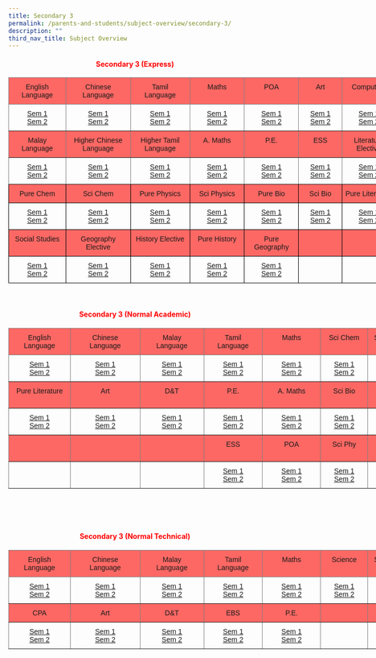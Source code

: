 ```yaml
---
title: Secondary 3
permalink: /parents-and-students/subject-overview/secondary-3/
description: ""
third_nav_title: Subject Overview
---
```

<h4 style="color:red" align="center"> Secondary 3 (Express)</h4>

<style type="text/css">
.tg  {border-collapse:collapse;border-spacing:0;}
.tg td{border-color:black;border-style:solid;border-width:1px;font-family:Arial, sans-serif;font-size:14px;
  overflow:hidden;padding:10px 5px;word-break:normal;}
.tg th{border-color:black;border-style:solid;border-width:1px;font-family:Arial, sans-serif;font-size:14px;
  font-weight:normal;overflow:hidden;padding:10px 5px;word-break:normal;}
.tg .tg-vswx{background-color:#fd6864;border-color:inherit;text-align:center;vertical-align:top}
.tg .tg-baqh{text-align:center;vertical-align:top}
.tg .tg-c3ow{border-color:inherit;text-align:center;vertical-align:top}
.tg .tg-wos8{background-color:#FD6864;text-align:center;vertical-align:top}
</style>
<table class="tg" style="undefined;table-layout: fixed; width: 771px">
<colgroup>
<col style="width: 114px">
<col style="width: 129px">
<col style="width: 118px">
<col style="width: 109px">
<col style="width: 108px">
<col style="width: 87px">
<col style="width: 106px">
</colgroup>
<thead>
  <tr>
    <th class="tg-vswx">English Language</th>
    <th class="tg-vswx">Chinese <br>Language</th>
    <th class="tg-vswx">Tamil <br>Language</th>
    <th class="tg-vswx">Maths</th>
    <th class="tg-vswx">POA</th>
    <th class="tg-vswx">Art</th>
    <th class="tg-vswx">Computing</th>
  </tr>
</thead>
<tbody>
  <tr>
    <td class="tg-c3ow"><a href="https://docs.google.com/document/d/16JIgOmoMdB9LfJ7VD7w4EURAzr6QNkOR/edit">Sem 1</a><br><a href="https://docs.google.com/document/d/16JIgOmoMdB9LfJ7VD7w4EURAzr6QNkOR/edit">Sem 2</a></td>
    <td class="tg-c3ow"><a href="https://docs.google.com/document/d/14-xJscMWmtbVgkA06cQCIW36t_ACtBVp/edit">Sem 1</a><br><a href="https://docs.google.com/document/d/16YCjyiwyhjrpYsI16VqJeJkzjWQ4Et1d/edit">Sem 2</a></td>
    <td class="tg-c3ow"><a href="https://docs.google.com/document/d/12ePf7I0Xg_uimv-hIdnjET1JZuDDIF9j/edit">Sem 1</a><br><a href="https://docs.google.com/document/d/1uR-wCiCSRVLgmxxWydBZ2P6dbsTrgJBC/edit">Sem 2</a></td>
    <td class="tg-c3ow"><a href="https://docs.google.com/document/d/1skY03PFjYQskvJmx9rijXUtihgN-GKTj/edit">Sem 1</a><br><a href="https://docs.google.com/document/d/1Fto3-Hzc7sM8kzlBHN7282s_0-euxOii/edit">Sem 2</a></td>
    <td class="tg-c3ow"><a href="https://docs.google.com/document/d/10zGO7e2gkE6qbRF2IECq9im5EJv88DfO/edit">Sem 1</a><br><a href="https://docs.google.com/document/d/1aIOL-46yG-08ocb_KIt4wZG5YleVoZU9/edit">Sem 2</a></td>
    <td class="tg-c3ow"><a href="https://docs.google.com/document/d/1HXb2yVbItnza76BS5gWGoPrfuqFg8LH7/edit">Sem 1</a><br><a href="https://docs.google.com/document/d/1D0hC-9Q_yNZrE3X4pSc70f1p2funRl_8/edit">Sem 2</a></td>
    <td class="tg-c3ow"><a href="https://docs.google.com/document/d/1D8_nAzvqEVF7ZR22e32Je3AbBEqXyxcu/edit">Sem 1</a><br><a href="https://docs.google.com/document/d/1_MZaZ6C5wz-qKPsuvobGauzSJ_XPo0fV/edit">Sem 2</a></td>
  </tr>
  <tr>
    <td class="tg-vswx">Malay Language</td>
    <td class="tg-vswx">Higher Chinese Language</td>
    <td class="tg-vswx">Higher Tamil Language</td>
    <td class="tg-vswx">A. Maths</td>
    <td class="tg-vswx">P.E.</td>
    <td class="tg-vswx">ESS</td>
    <td class="tg-vswx">Literature Elective</td>
  </tr>
  <tr>
    <td class="tg-c3ow"><a href="https://docs.google.com/document/d/1B9D86p8FuEiI2i0Mv5u1bw7cpu1Sp9cm/edit">Sem 1</a><br><a href="https://docs.google.com/document/d/1keDTzJ060olVNcSCmfMJRDuokFazKr3G/edit">Sem 2</a></td>
    <td class="tg-c3ow"><a href="https://docs.google.com/document/d/1auMWk2DW7ppSWINYQmf7ZfGnNCycACnC/edit">Sem 1</a><br><a href="https://docs.google.com/document/d/1uR-wCiCSRVLgmxxWydBZ2P6dbsTrgJBC/edit">Sem 2</a></td>
    <td class="tg-c3ow"><a href="https://docs.google.com/document/d/1lwIlAqvGI5LloWO_kY3Vd6-61xPcHazv/edit">Sem 1</a><br><a href="https://docs.google.com/document/d/1OZJyLrXCB-AEc1Xj38YuucNEV6hUPVpR/edit">Sem 2</a></td>
    <td class="tg-c3ow"><a href="https://docs.google.com/document/d/1e6a5MTtN8PaaEwSlENxSabKsY3f5oEnl/edit">Sem 1</a><br><a href="https://docs.google.com/document/d/1cHjO1IxhARBmHOzhTRg7QwKMARHzaz3-/edit">Sem 2</a></td>
    <td class="tg-c3ow"><a href="https://docs.google.com/document/d/17JQASbRKux_g2GWJhklFjklr7y73Gzll/edit">Sem 1</a><br><a href="https://docs.google.com/document/d/17d_nvg9Fj9w6PfvSbX1haq4K6Tv4onNY/edit">Sem 2</a></td>
    <td class="tg-c3ow"><a href="https://docs.google.com/document/d/1aAhX_vD2DylGFQawBMoMFLG5Ylci86yE/edit">Sem 1</a><br><a href="https://docs.google.com/document/d/1uCd0LhLM1V3hEQTJKoejzKLia58INWGK/edit">Sem 2</a></td>
    <td class="tg-c3ow"><a href="https://docs.google.com/document/d/1TCVZvZlBPA2cv8V6XWrQTQ3NtXPVHGQX/edit">Sem 1</a><br><a href="https://docs.google.com/document/d/1Lf36ORLkNotNyyJcqQM9wD-MTGMXS4OR/edit">Sem 2</a></td>
  </tr>
  <tr>
    <td class="tg-wos8">Pure Chem</td>
    <td class="tg-wos8">Sci Chem</td>
    <td class="tg-wos8">Pure Physics</td>
    <td class="tg-wos8">Sci Physics</td>
    <td class="tg-wos8">Pure Bio</td>
    <td class="tg-wos8">Sci Bio</td>
    <td class="tg-wos8">Pure Literature</td>
  </tr>
  <tr>
    <td class="tg-baqh"><a href="https://docs.google.com/document/d/14zCHOjlNjVuQKhWal6O5Qrnrw1ozo846/edit">Sem 1</a><br><a href="https://docs.google.com/document/d/1xnDrDVQshLEjW3EFz5ckYtdDoOWZLebQ/edit">Sem 2</a></td>
    <td class="tg-baqh"><a href="https://docs.google.com/document/d/1URz_zza4xQrF3oRh5VlyW-jWC4P4z_l0/edit">Sem 1</a><br><a href="https://docs.google.com/document/d/1N2Mm92K8L4_lFpfwS9WNUUW2nrZ8mO59/edit">Sem 2</a></td>
    <td class="tg-baqh"><a href="https://docs.google.com/document/d/1HfmgBZ2MOQE3b8UY8Na0FB7dJA75Hm_8/edit">Sem 1</a><br><a href="https://docs.google.com/document/d/1uLpz89ddG27WC1ZYcg69UCJDEZ9jLlZ9/edit">Sem 2</a></td>
    <td class="tg-baqh"><a href="https://docs.google.com/document/d/1QjS1eJsqlp13z8kdIe3qOaKmwUUbCJln/edit">Sem 1</a><br><a href="https://docs.google.com/document/d/1RZLx9FhaFmup2r4Yg5aR3TCGny1b6CXK/edit">Sem 2</a></td>
    <td class="tg-baqh"><a href="https://docs.google.com/document/d/15ox6jsVxlvfkyeqr2ucQj9EPKB3Dj3M0/edit">Sem 1</a><br><a href="https://docs.google.com/document/d/1T9PxewJdS3ibH-4qmdq-6kTkqakMZ5Qk/edit">Sem 2</a></td>
    <td class="tg-baqh"><a href="https://docs.google.com/document/d/1YVX5tjQ1kC6fbFTB1gJPRfaIOUGeTW8P/edit">Sem 1</a><br><a href="https://docs.google.com/document/d/1QripL5oI57ZJ_idj7kyq1t8Rtafjs63m/edit">Sem 2</a></td>
    <td class="tg-baqh"><a href="https://docs.google.com/document/d/1kWL_TTx6obIimtZffRgINKrhrQr5wIHE/edit">Sem 1</a><br><a href="https://docs.google.com/document/d/1hCcxH9PZF1JYufUlKc_QycETQRwXjAAu/edit">Sem 2</a></td>
  </tr>
  <tr>
    <td class="tg-wos8">Social Studies</td>
    <td class="tg-wos8">Geography Elective</td>
    <td class="tg-wos8">History Elective</td>
    <td class="tg-wos8">Pure History</td>
    <td class="tg-wos8">Pure Geography</td>
    <td class="tg-wos8"></td>
    <td class="tg-wos8"></td>
  </tr>
  <tr>
    <td class="tg-baqh"><a href="https://docs.google.com/document/d/1hiCx5JA2Anj3xCLO1IMvUKWHXc5pLhfv/edit">Sem 1</a><br><a href="https://docs.google.com/document/d/1yAUHXrliHOxMiklK9K8OgNRR6zHoSqqn/edit">Sem 2</a></td>
    <td class="tg-baqh"><a href="https://docs.google.com/document/d/12Dtj6Ch525uBlOhlbhtaW4_KBljG-bUW/edit">Sem 1</a><br><a href="https://docs.google.com/document/d/1cM5pD2OgQLyDkM9rKaiE6s63LmaryhGm/edit">Sem 2</a></td>
    <td class="tg-baqh"><a href="https://docs.google.com/document/d/1sw1O3I68l0Rr6K8l8adI3f2fv0zS-i07/edit">Sem 1</a><br><a href="https://docs.google.com/document/d/16X011kHRL-Bb9EKjLJs36lfyX5VaxzHt/edit">Sem 2</a></td>
    <td class="tg-baqh"><a href="https://docs.google.com/document/d/18behTxdj_yRy9fhCFuIPAFxgluF8Tifm/edit">Sem 1</a><br><a href="https://docs.google.com/document/d/1QdpqAULffEXRtxhEL6qkK6A9O3JgivV9/edit">Sem 2</a></td>
    <td class="tg-baqh"><a href="https://docs.google.com/document/d/1yYWuTMhHC7CM25Kj8DBmqLkND8ZnJreZ/edit">Sem 1</a><br><a href="https://docs.google.com/document/d/1VpQKfnk9cy-he6yiexkeTz7Fqh9LPRL1/edit">Sem 2</a></td>
    <td class="tg-baqh"></td>
    <td class="tg-baqh"></td>
  </tr>
</tbody>
</table>

<br>

<h4 style="color:red" align="center"> Secondary 3 (Normal Academic)</h4>

<style type="text/css">
.tg  {border-collapse:collapse;border-spacing:0;}
.tg td{border-color:black;border-style:solid;border-width:1px;font-family:Arial, sans-serif;font-size:14px;
  overflow:hidden;padding:10px 5px;word-break:normal;}
.tg th{border-color:black;border-style:solid;border-width:1px;font-family:Arial, sans-serif;font-size:14px;
  font-weight:normal;overflow:hidden;padding:10px 5px;word-break:normal;}
.tg .tg-vswx{background-color:#fd6864;border-color:inherit;text-align:center;vertical-align:top}
.tg .tg-c3ow{border-color:inherit;text-align:center;vertical-align:top}
.tg .tg-88nz{background-color:#FD6864;border-color:inherit;text-align:center;vertical-align:top}
</style>
<table class="tg" style="undefined;table-layout: fixed; width: 830px">
<colgroup>
<col style="width: 123px">
<col style="width: 139px">
<col style="width: 127px">
<col style="width: 117px">
<col style="width: 116px">
<col style="width: 94px">
<col style="width: 114px">
</colgroup>
<thead>
  <tr>
    <th class="tg-vswx">English Language</th>
    <th class="tg-vswx">Chinese <br>Language</th>
    <th class="tg-88nz">Malay <br>Language</th>
    <th class="tg-88nz">Tamil <br>Language</th>
    <th class="tg-vswx">Maths</th>
    <th class="tg-88nz">Sci Chem</th>
    <th class="tg-vswx">Social Studies</th>
  </tr>
</thead>
<tbody>
  <tr>
    <td class="tg-c3ow"><a href="t">Sem 1</a><br><a href="t">Sem 2</a>
</td>
    <td class="tg-c3ow"><a href="t">Sem 1</a><br><a href="t">Sem 2</a>
</td>
    <td class="tg-c3ow"><a href="t">Sem 1</a><br><a href="t">Sem 2</a>
</td>
    <td class="tg-c3ow"><a href="t">Sem 1</a><br><a href="t">Sem 2</a>
</td>
    <td class="tg-c3ow"><a href="t">Sem 1</a><br><a href="t">Sem 2</a>
</td>
    <td class="tg-c3ow"><a href="t">Sem 1</a><br><a href="t">Sem 2</a>
</td>
    <td class="tg-c3ow"><a href="t">Sem 1</a><br><a href="t">Sem 2</a></td>
  </tr>
  <tr>
    <td class="tg-vswx">Pure Literature</td>
    <td class="tg-vswx">Art</td>
    <td class="tg-vswx">D&amp;T</td>
    <td class="tg-88nz">P.E.</td>
    <td class="tg-88nz">A. Maths</td>
    <td class="tg-vswx">Sci Bio</td>
    <td class="tg-vswx">Geography Elective</td>
  </tr>
  <tr>
    <td class="tg-c3ow"><a href="t">Sem 1</a><br><a href="t">Sem 2</a></td>
    <td class="tg-c3ow"><a href="t">Sem 1</a><br><a href="t">Sem 2</a></td>
    <td class="tg-c3ow"><a href="t">Sem 1</a><br><a href="t">Sem 2</a></td>
    <td class="tg-c3ow"><a href="t">Sem 1</a><br><a href="t">Sem 2</a></td>
    <td class="tg-c3ow"><a href="t">Sem 1</a><br><a href="t">Sem 2</a></td>
    <td class="tg-c3ow"><a href="t">Sem 1</a><br><a href="t">Sem 2</a></td>
    <td class="tg-c3ow"><a href="t">Sem 1</a><br><a href="t">Sem 2</a></td>
  </tr>
  <tr>
    <td class="tg-88nz"></td>
    <td class="tg-88nz"></td>
    <td class="tg-88nz"></td>
    <td class="tg-88nz">ESS</td>
    <td class="tg-88nz">POA</td>
    <td class="tg-88nz">Sci Phy</td>
    <td class="tg-88nz">History<br> Elective</td>
  </tr>
  <tr>
    <td class="tg-c3ow"></td>
    <td class="tg-c3ow"></td>
    <td class="tg-c3ow"></td>
    <td class="tg-c3ow"><a href="t">Sem 1</a><br><a href="t">Sem 2</a></td>
    <td class="tg-c3ow"><a href="t">Sem 1</a><br><a href="t">Sem 2</a></td>
    <td class="tg-c3ow"><a href="t">Sem 1</a><br><a href="t">Sem 2</a></td>
    <td class="tg-c3ow"><a href="t">Sem 1</a><br><a href="t">Sem 2</a></td>
  </tr>
</tbody>
</table>
<br><br><br>

<h4 style="color:red" align="center"> Secondary 3 (Normal Technical)</h4>


<style type="text/css">
.tg  {border-collapse:collapse;border-spacing:0;}
.tg td{border-color:black;border-style:solid;border-width:1px;font-family:Arial, sans-serif;font-size:14px;
  overflow:hidden;padding:10px 5px;word-break:normal;}
.tg th{border-color:black;border-style:solid;border-width:1px;font-family:Arial, sans-serif;font-size:14px;
  font-weight:normal;overflow:hidden;padding:10px 5px;word-break:normal;}
.tg .tg-vswx{background-color:#fd6864;border-color:inherit;text-align:center;vertical-align:top}
.tg .tg-c3ow{border-color:inherit;text-align:center;vertical-align:top}
.tg .tg-88nz{background-color:#FD6864;border-color:inherit;text-align:center;vertical-align:top}
</style>
<table class="tg" style="undefined;table-layout: fixed; width: 830px">
<colgroup>
<col style="width: 123px">
<col style="width: 139px">
<col style="width: 127px">
<col style="width: 117px">
<col style="width: 116px">
<col style="width: 94px">
<col style="width: 114px">
</colgroup>
<thead>
  <tr>
    <th class="tg-vswx">English Language</th>
    <th class="tg-vswx">Chinese <br>Language</th>
    <th class="tg-88nz">Malay <br>Language</th>
    <th class="tg-88nz">Tamil <br>Language</th>
    <th class="tg-vswx">Maths</th>
    <th class="tg-88nz">Science</th>
    <th class="tg-vswx">Social Studies</th>
  </tr>
</thead>
<tbody>
  <tr>
    <td class="tg-c3ow"><a href="t">Sem 1</a><br><a href="t">Sem 2</a></td>
    <td class="tg-c3ow"><a href="t">Sem 1</a><br><a href="t">Sem 2</a></td>
    <td class="tg-c3ow"><a href="t">Sem 1</a><br><a href="t">Sem 2</a></td>
    <td class="tg-c3ow"><a href="t">Sem 1</a><br><a href="t">Sem 2</a></td>
    <td class="tg-c3ow"><a href="t">Sem 1</a><br><a href="t">Sem 2</a></td>
    <td class="tg-c3ow"><a href="t">Sem 1</a><br><a href="t">Sem 2</a></td>
    <td class="tg-c3ow"><a href="t">Sem 1</a><br><a href="t">Sem 2</a></td>
  </tr>
  <tr>
    <td class="tg-vswx">CPA</td>
    <td class="tg-vswx">Art</td>
    <td class="tg-vswx">D&amp;T</td>
    <td class="tg-88nz">EBS</td>
    <td class="tg-88nz">P.E.</td>
    <td class="tg-vswx"></td>
    <td class="tg-vswx"></td>
  </tr>
  <tr>
    <td class="tg-c3ow"><a href="t">Sem 1</a><br><a href="t">Sem 2</a></td>
    <td class="tg-c3ow"><a href="t">Sem 1</a><br><a href="t">Sem 2</a></td>
    <td class="tg-c3ow"><a href="t">Sem 1</a><br><a href="t">Sem 2</a></td>
    <td class="tg-c3ow"><a href="t">Sem 1</a><br><a href="t">Sem 2</a></td>
    <td class="tg-c3ow"><a href="t">Sem 1</a><br><a href="t">Sem 2</a></td>
    <td class="tg-c3ow"></td>
    <td class="tg-c3ow"></td>
  </tr>
</tbody>
</table>